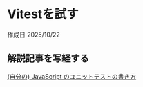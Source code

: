 # Vitestを試す

作成日 2025/10/22

## 解説記事を写経する

[(自分の) JavaScript のユニットテストの書き方](https://zenn.dev/mizchi/articles/my-test-policy)
